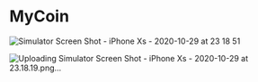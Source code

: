 # MyCoin
![Simulator Screen Shot - iPhone Xs - 2020-10-29 at 23 18 51](https://user-images.githubusercontent.com/57216650/97627935-1d30d980-1a3d-11eb-866b-b105b2093739.png)

![Uploading Simulator Screen Shot - iPhone Xs - 2020-10-29 at 23.18.19.png…]()
